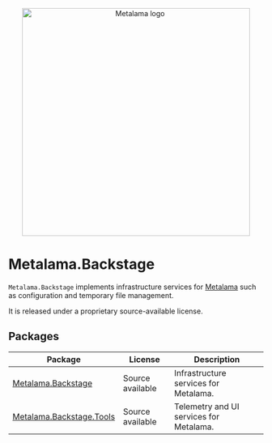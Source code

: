 <!-- Matomo Image Tracker-->
<img referrerpolicy="no-referrer-when-downgrade" src="https://postsharp.matomo.cloud/matomo.php?idsite=4&amp;rec=1" style="border:0" alt="" />
<!-- End Matomo -->

<p align="center">
<img width="450" src="https://github.com/postsharp/Metalama/raw/master/images/metalama-by-postsharp.svg" alt="Metalama logo" />
</p>


# Metalama.Backstage

`Metalama.Backstage` implements infrastructure services for [Metalama](https://github.com/postsharp/Metalama) such as configuration and temporary file management.

It is released under a proprietary source-available license.

## Packages

| Package | License | Description |
|--|--|--|
| [Metalama.Backstage](https://www.nuget.org/packages/Metalama.Backstage) | Source available | Infrastructure services for Metalama. |
| [Metalama.Backstage.Tools](https://www.nuget.org/packages/Metalama.Backstage.Tools) | Source available | Telemetry and UI services for Metalama. |
